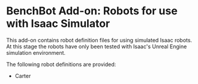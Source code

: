 # BenchBot Add-on: Robots for use with Isaac Simulator

This add-on contains robot definition files for using simulated Isaac robots. At this stage the robots have only been tested with Isaac's Unreal Engine simulation environment.

The following robot definitions are provided:

- Carter
